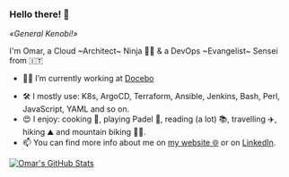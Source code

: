 ### Hello there! 👋
*«General Kenobi!»*

I'm Omar, a Cloud ~Architect~ Ninja 🥷🏼 & a DevOps ~Evangelist~ Sensei from 🇮🇹

- 👨‍💻 I’m currently working at [Docebo](https://docebo.com)
<!--, with main focuses on:
    * design and deploy new multi-cloud infrastructures 
    * CI/CD pipelines
    * teach DevOps methodology -->
- 🛠 I mostly use: K8s, ArgoCD, Terraform, Ansible, Jenkins, Bash, Perl, JavaScript, YAML and so on.
- 😍 I enjoy: cooking 🥘, playing Padel 🎾, reading (a lot) 📚, travelling ✈️, hiking ⛰️ and mountain biking 🚵🏼.
- 📫 You can find more info about me on [my website 🌐](https://dedonato.eu) or on [LinkedIn](https://www.linkedin.com/in/odedonato/).

[![Omar's GitHub Stats](https://github-readme-stats.vercel.app/api?username=odedonato&count_private=true&include_all_commits=true&show_icons=true)](https://github.com/odedonato)
<!--
[![Top Langs](https://github-readme-stats.vercel.app/api/top-langs/?username=odedonato&layout=compact)](https://github.com/odedonato)
<img align="center" width="665" src="https://github-profile-trophy.vercel.app/?username=odedonato&rank=A,AA,AAA">
-->
